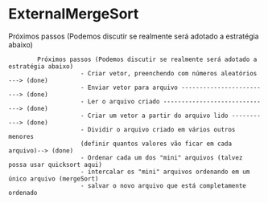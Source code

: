 # ExternalMergeSort
Próximos passos (Podemos discutir se realmente será adotado a estratégia abaixo)

            Próximos passos (Podemos discutir se realmente será adotado a estratégia abaixo)
                        - Criar vetor, preenchendo com números aleatórios ---> (done)
                        - Enviar vetor para arquivo -------------------------> (done)
                        - Ler o arquivo criado ------------------------------> (done)
                        - Criar um vetor a partir do arquivo lido -----------> (done)
                        - Dividir o arquivo criado em vários outros menores
                        (definir quantos valores vão ficar em cada arquivo)--> (done)
                        - Ordenar cada um dos "mini" arquivos (talvez possa usar quicksort aqui)
                        - intercalar os "mini" arquivos ordenando em um único arquivo (mergeSort)
                        - salvar o novo arquivo que está completamente ordenado
